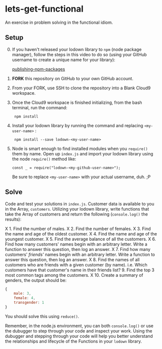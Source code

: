# lets-get-functional

An exercise in problem solving in the functional idiom.

## Setup

0. If you haven't released your lodown library to `npm` (node package manager), follow the steps in this video to do so (using your GitHub username to create a unique name for your library):
    
    <a href="https://docs.npmjs.com/getting-started/publishing-npm-packages" target="_blank">publishing-npm-packages</a>

1. **FORK** this repository on GitHub to your own GitHub account.

2. From your FORK, use SSH to clone the repository into a Blank Cloud9 workspace.

3. Once the Cloud9 workspace is finished initializing, from the bash terminal, run the command:
    
        npm install

4. Install your lodown library by running the command and replacing `<my-user-name>` :
    
        npm install --save lodown-<my-user-name>

5. Node is smart enough to find installed modules when you `require()` them by name. Open up `index.js` and import your lodown library using the node `require()` method like:

    `const _ = require("lodown-<my-github-user-name>");`

    Be sure to replace `<my-user-name>` with your actual username, duh. ;P

## Solve

Code and test your solutions in `index.js`. Customer data is available to you in the Array, `customers`. Utilizing your lodown library, write functions that take the Array of customers and return the following (`console.log()` the results):

X 1. Find the number of males.
X 2. Find the number of females.
X 3. Find the name and age of the oldest customer. 
X 4. Find the name and age of the youngest customer.
X 5. Find the average balance of all the customers.
X 6. Find how many customers' names begin with an arbitrary letter. Write a function to answer this question, then log an answer.
X 7. Find how many customers' _friends'_ names begin with an arbitrary letter. Write a function to answer this question, then log an answer.
X 8. Find the names of all customers who are friends with a given customer (by name). i.e. Which customers have that customer's name in their friends list?
9. Find the top 3 most common tags among the customers.
X 10. Create a summary of genders, the output should be:
    
```javascript
{
    male: 3,
    female: 4,
    transgender: 1
}
```

You should solve this using `reduce()`.

Remember, in the node.js environment, you can both `console.log()` or use the dubugger to step through your code and inspect your work. Using the dubugger and stepping through your code will help you better understand the relationships and lifecycle of the Functions in your `lodown` library.
